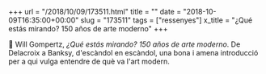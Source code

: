 +++
url = "/2018/10/09/173511.html"
title = ""
date = "2018-10-09T16:35:00+00:00"
slug = "173511"
tags = ["ressenyes"]
x_title = "¿Qué estás mirando? 150 años de arte moderno"
+++

📖 Will Gompertz, *¿Qué estás mirando? 150 años de arte moderno*. De Delacroix a Banksy, d'escàndol en escàndol, una bona i amena introducció per a qui vulga entendre de què va l'art modern.
